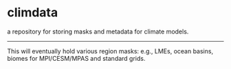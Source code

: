 # climdata
a repository for storing masks and metadata for climate models. 

---

This will eventually hold various region masks: e.g., LMEs, ocean basins, biomes for MPI/CESM/MPAS and standard grids.
